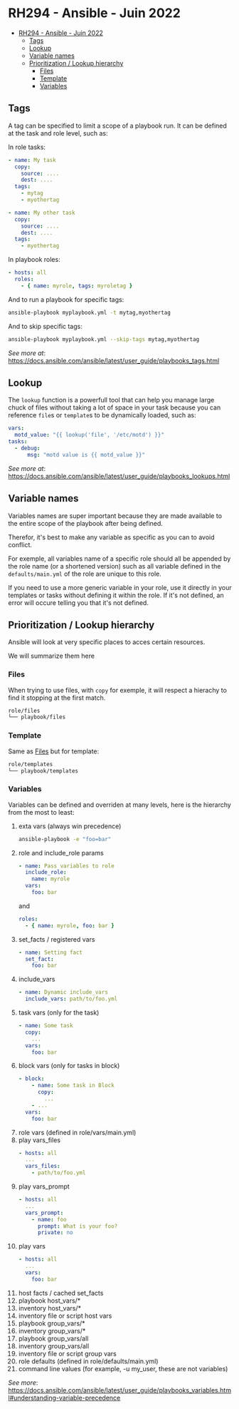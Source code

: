 # RH294 - Ansible - Juin 2022

- [RH294 - Ansible - Juin 2022](#rh294---ansible---juin-2022)
  - [Tags](#tags)
  - [Lookup](#lookup)
  - [Variable names](#variable-names)
  - [Prioritization / Lookup hierarchy](#prioritization--lookup-hierarchy)
    - [Files](#files)
    - [Template](#template)
    - [Variables](#variables)

## Tags

A tag can be specified to limit a scope of a playbook run.
It can be defined at the task and role level, such as:

In role tasks:

```yaml
- name: My task
  copy:
    source: ....
    dest: ....
  tags:
    - mytag
    - myothertag

- name: My other task
  copy:
    source: ....
    dest: ....
  tags:
    - myothertag
```

In playbook roles:

```yaml
- hosts: all
  roles:
    - { name: myrole, tags: myroletag }
```

And to run a playbook for specific tags:

```bash
ansible-playbook myplaybook.yml -t mytag,myothertag
```

And to skip specific tags:

```bash
ansible-playbook myplaybook.yml --skip-tags mytag,myothertag
```

*See more at*: https://docs.ansible.com/ansible/latest/user_guide/playbooks_tags.html

## Lookup

The `lookup` function is a powerfull tool that can help you manage large chuck of files without taking a lot of space in your task because you can reference `file`s or `template`s to be dynamically loaded, such as:

```yaml
vars:
  motd_value: "{{ lookup('file', '/etc/motd') }}"
tasks:
  - debug:
      msg: "motd value is {{ motd_value }}"
```

*See more at*: https://docs.ansible.com/ansible/latest/user_guide/playbooks_lookups.html

## Variable names

Variables names are super important because they are made available to the entire scope of the playbook after being defined.

Therefor, it's best to make any variable as specific as you can to avoid conflict.

For exemple, all variables name of a specific role should all be appended by the role name (or a shortened version) such as all variable defined in the `defaults/main.yml` of the role are unique to this role.

If you need to use a more generic variable in your role, use it directly in your templates or tasks without defining it within the role. If it's not defined, an error will occure telling you that it's not defined.

## Prioritization / Lookup hierarchy

Ansible will look at very specific places to acces certain resources.

We will summarize them here

### Files

When trying to use files, with `copy` for exemple, it will respect a hierachy to find it stopping at the first match.

```bash
role/files
└── playbook/files
```

### Template

Same as [Files](#files) but for template:

```bash
role/templates
└── playbook/templates
```

### Variables

Variables can be defined and overriden at many levels, here is the hierarchy from the most to least:

1. exta vars (always win precedence)
    ```bash
    ansible-playbook -e "foo=bar"
    ```
2. role and include_role params
   ```yaml
   - name: Pass variables to role
     include_role:
       name: myrole
     vars:
       foo: bar
   ```
   and
   ```yaml
   roles:
     - { name: myrole, foo: bar }
   ```
3. set_facts / registered vars
   ```yaml
   - name: Setting fact
     set_fact:
       foo: bar
   ```
4. include_vars
   ```yaml
   - name: Dynamic include_vars
     include_vars: path/to/foo.yml
   ```
5. task vars (only for the task)
   ```yaml
   - name: Some task
     copy:
       ...
     vars:
       foo: bar
   ```
6. block vars (only for tasks in block)
   ```yaml
   - block:
       - name: Some task in Block
         copy:
           ...
       - ...
     vars:
       foo: bar
   ```
7. role vars (defined in role/vars/main.yml)
8.  play vars_files
    ```yaml
    - hosts: all
      ...
      vars_files:
        - path/to/foo.yml
    ```
9.  play vars_prompt
    ```yaml
    - hosts: all
      ...
      vars_prompt:
        - name: foo
          prompt: What is your foo?
          private: no
    ```
10. play vars
    ```yaml
    - hosts: all
      ...
      vars:
        foo: bar
    ```
11. host facts / cached set_facts
12. playbook host_vars/*
13. inventory host_vars/*
14. inventory file or script host vars
15. playbook group_vars/*
16. inventory group_vars/*
17. playbook group_vars/all
18. inventory group_vars/all
19. inventory file or script group vars
20. role defaults (defined in role/defaults/main.yml)
21. command line values (for example, -u my_user, these are not variables)

*See more*: https://docs.ansible.com/ansible/latest/user_guide/playbooks_variables.html#understanding-variable-precedence